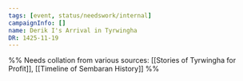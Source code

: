 ```yaml
---
tags: [event, status/needswork/internal]
campaignInfo: []
name: Derik I's Arrival in Tyrwingha
DR: 1425-11-19
---
```


%% Needs collation from various sources: [[Stories of Tyrwingha for Profit]], [[Timeline of Sembaran History]] %%